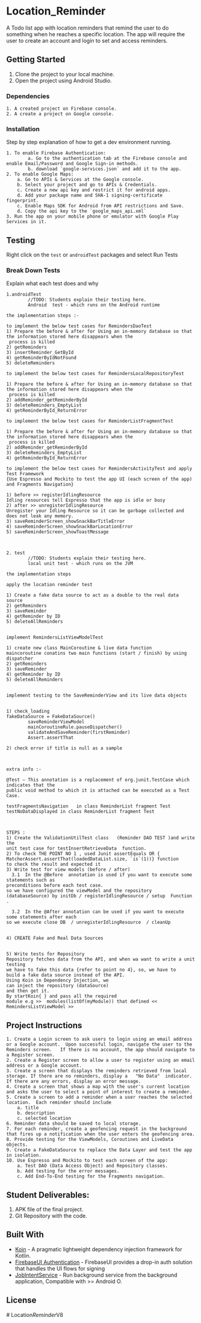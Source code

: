 # Location_Reminder


A Todo list app with location reminders that remind the user to do something when he reaches a specific location. The app will require the user to create an account and login to set and access reminders.

## Getting Started

1. Clone the project to your local machine.
2. Open the project using Android Studio.

### Dependencies

```
1. A created project on Firebase console.
2. A create a project on Google console.
```

### Installation

Step by step explanation of how to get a dev environment running.

```
1. To enable Firebase Authentication:
        a. Go to the authentication tab at the Firebase console and enable Email/Password and Google Sign-in methods.
        b. download `google-services.json` and add it to the app.
2. To enable Google Maps:
    a. Go to APIs & Services at the Google console.
    b. Select your project and go to APIs & Credentials.
    c. Create a new api key and restrict it for android apps.
    d. Add your package name and SHA-1 signing-certificate fingerprint.
    c. Enable Maps SDK for Android from API restrictions and Save.
    d. Copy the api key to the `google_maps_api.xml`
3. Run the app on your mobile phone or emulator with Google Play Services in it.
```

## Testing

Right click on the `test` or `androidTest` packages and select Run Tests

### Break Down Tests

Explain what each test does and why

```
1.androidTest
        //TODO: Students explain their testing here.
        Android  test - which runs on the Android runtime
		
the implementation steps :- 

to implement the below test cases for RemindersDaoTest
1) Prepare the before & after for Using an in-memory database so that the information stored here disappears when the
 process is killed
2) getReminders
3) insertReminder_GetById
4) getReminderByIdNotFound
5) deleteReminders

to implement the below test cases for RemindersLocalRepositoryTest

1) Prepare the before & after for Using an in-memory database so that the information stored here disappears when the
 process is killed
2) addReminder_getReminderById
3) deleteReminders_EmptyList
4) getReminderById_ReturnError

to implement the below test cases for ReminderListFragmentTest

1) Prepare the before & after for Using an in-memory database so that the information stored here disappears when the
 process is killed
2) addReminder_getReminderById
3) deleteReminders_EmptyList
4) getReminderById_ReturnError

to implement the below test cases for RemindersActivityTest and apply Test Framework
{Use Espresso and Mockito to test the app UI (each screen of the app) and Fragments Navigation}

1) before >> registerIdlingResource
Idling resources tell Espresso that the app is idle or busy
2) after >> unregisterIdlingResource
Unregister your Idling Resource so it can be garbage collected and does not leak any memory.
3) saveReminderScreen_showSnackBarTitleError
4) saveReminderScreen_showSnackBarLocationError
5) saveReminderScreen_showToastMessage


        
2. test
        //TODO: Students explain their testing here.
        local unit test - which runs on the JVM 

the implementation steps 

apply the location reminder test 

1) Create a fake data source to act as a double to the real data source
2) getReminders
3) saveReminder
4) getReminder by ID 
5) deleteAllReminders


implement RemindersListViewModelTest  

1) create new class MainCoroutine & live data function 
maincoroutine conatins two main functions (start / finish) by using dispatcher 
2) getReminders
3) saveReminder
4) getReminder by ID 
5) deleteAllReminders


implement testing to the SaveReminderView and its live data objects


1) check_loading
fakeDataSource = FakeDataSource()
        saveReminderViewModel 
        mainCoroutineRule.pauseDispatcher()
        validateAndSaveReminder(firstReminder)
        Assert.assertThat

2) check error if title is null as a sample 


        
extra info :- 
        
@Test – This annotation is a replacement of org.junit.TestCase which indicates that the 
public void method to which it is attached can be executed as a Test Case.

testFragmentsNavigation   in class ReminderList fragment Test 
testNoDataDisplayed in class ReminderList fragment Test 



STEPS :  
1) Create the ValidationUtilTest class   (Reminder DAO TEST )and write the 
unit test case for testInsertRetrieveData  function.
2) To check THE POINT NO 1 , used Junit assertEquals OR { MatcherAssert.assertThat(loadedDataList.size, `is`(1))} function 
to check the result and expected it
3) Write test for view models (before / after)
  3.1  In the @Before  annotation is used if you want to execute some statements such as 
preconditions before each test case.
so we have configured the viewModel and the repository (databaseSource) by initDb / registerIdlingResource / setup  Function .

  3.2  In the @After annotation can be used if you want to execute some statements after each 
so we execute close DB  / unregisterIdlingResource  / cleanUp 


4) CREATE Fake and Real Data Sources 


5) Write tests for Repository
Repository fetches data from the API, and when wa want to write a unit testing 
we have to fake this data {refer to point no 4}, so, we have to 
build a fake data source instead of the API.
Using Koin in Dependency Injection, we 
can inject the repository (dataSource) 
and then get it.
By startKoin{ } and pass all the required 
module e.g >>  modules(listOf(myModule)) that defined << RemindersListViewModel >>           

```

## Project Instructions
    1. Create a Login screen to ask users to login using an email address or a Google account.  Upon successful login, navigate the user to the Reminders screen.   If there is no account, the app should navigate to a Register screen.
    2. Create a Register screen to allow a user to register using an email address or a Google account.
    3. Create a screen that displays the reminders retrieved from local storage. If there are no reminders, display a   "No Data"  indicator.  If there are any errors, display an error message.
    4. Create a screen that shows a map with the user's current location and asks the user to select a point of interest to create a reminder.
    5. Create a screen to add a reminder when a user reaches the selected location.  Each reminder should include
        a. title
        b. description
        c. selected location
    6. Reminder data should be saved to local storage.
    7. For each reminder, create a geofencing request in the background that fires up a notification when the user enters the geofencing area.
    8. Provide testing for the ViewModels, Coroutines and LiveData objects.
    9. Create a FakeDataSource to replace the Data Layer and test the app in isolation.
    10. Use Espresso and Mockito to test each screen of the app:
        a. Test DAO (Data Access Object) and Repository classes.
        b. Add testing for the error messages.
        c. Add End-To-End testing for the Fragments navigation.


## Student Deliverables:

1. APK file of the final project.
2. Git Repository with the code.

## Built With

* [Koin](https://github.com/InsertKoinIO/koin) - A pragmatic lightweight dependency injection framework for Kotlin.
* [FirebaseUI Authentication](https://github.com/firebase/FirebaseUI-Android/blob/master/auth/README.md) - FirebaseUI provides a drop-in auth solution that handles the UI flows for signing
* [JobIntentService](https://developer.android.com/reference/androidx/core/app/JobIntentService) - Run background service from the background application, Compatible with >= Android O.

## License
#   L o c a t i o n _ R e m i n d e r _ V 8  
 